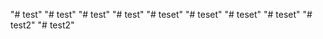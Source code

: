 "# test" 
"# test" 
"# test" 
"# test" 
"# teset" 
"# teset" 
"# teset" 
"# teset" 
"# test2" 
"# test2" 
